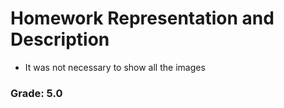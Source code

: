 # Homework Representation and Description

* It was not necessary to show all the images

### Grade: 5.0